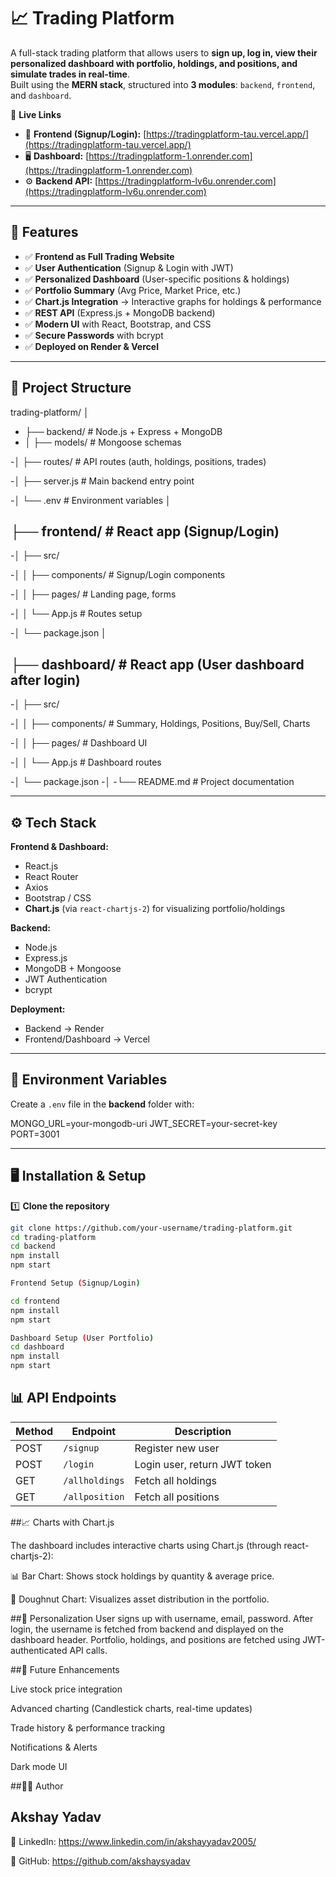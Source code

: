 # 📈 Trading Platform

A full-stack trading platform that allows users to **sign up, log in, view their personalized dashboard with portfolio, holdings, and positions, and simulate trades in real-time**.  
Built using the **MERN stack**, structured into **3 modules**: `backend`, `frontend`, and `dashboard`.

🔗 **Live Links**

- 🎨 **Frontend (Signup/Login):** [https://tradingplatform-tau.vercel.app/](https://tradingplatform-tau.vercel.app/)
- 🖥️ **Dashboard:** [https://tradingplatform-1.onrender.com](https://tradingplatform-1.onrender.com)
- ⚙️ **Backend API:** [https://tradingplatform-lv6u.onrender.com](https://tradingplatform-lv6u.onrender.com)

---

## 🚀 Features

- ✅ **Frontend as Full Trading Website**
- ✅ **User Authentication** (Signup & Login with JWT)
- ✅ **Personalized Dashboard** (User-specific positions & holdings)
- ✅ **Portfolio Summary** (Avg Price, Market Price, etc.)
- ✅ **Chart.js Integration** → Interactive graphs for holdings & performance
- ✅ **REST API** (Express.js + MongoDB backend)
- ✅ **Modern UI** with React, Bootstrap, and CSS
- ✅ **Secure Passwords** with bcrypt
- ✅ **Deployed on Render & Vercel**

---

## 📂 Project Structure

trading-platform/
│

- ├── backend/ # Node.js + Express + MongoDB
- │ ├── models/ # Mongoose schemas

-│ ├── routes/ # API routes (auth, holdings, positions, trades)

-│ ├── server.js # Main backend entry point

-│ └── .env # Environment variables
│

## ├── frontend/ # React app (Signup/Login)

-│ ├── src/

-│ │ ├── components/ # Signup/Login components

-│ │ ├── pages/ # Landing page, forms

-│ │ └── App.js # Routes setup

-│ └── package.json
│

## ├── dashboard/ # React app (User dashboard after login)

-│ ├── src/

-│ │ ├── components/ # Summary, Holdings, Positions, Buy/Sell, Charts

-│ │ ├── pages/ # Dashboard UI

-│ │ └── App.js # Dashboard routes

-│ └── package.json
-│
-└── README.md # Project documentation

---

## ⚙️ Tech Stack

**Frontend & Dashboard:**

- React.js
- React Router
- Axios
- Bootstrap / CSS
- **Chart.js** (via `react-chartjs-2`) for visualizing portfolio/holdings

**Backend:**

- Node.js
- Express.js
- MongoDB + Mongoose
- JWT Authentication
- bcrypt

**Deployment:**

- Backend → Render
- Frontend/Dashboard → Vercel

---

## 🔑 Environment Variables

Create a `.env` file in the **backend** folder with:

MONGO_URL=your-mongodb-uri
JWT_SECRET=your-secret-key
PORT=3001

---

## 🖥️ Installation & Setup

1️⃣ **Clone the repository**
```bash
git clone https://github.com/your-username/trading-platform.git
cd trading-platform
cd backend
npm install
npm start

Frontend Setup (Signup/Login)

cd frontend
npm install
npm start

Dashboard Setup (User Portfolio)
cd dashboard
npm install
npm start
```

## 📊 API Endpoints  

| Method | Endpoint      | Description                  |
|--------|--------------|------------------------------|
| POST   | `/signup`    | Register new user            |
| POST   | `/login`     | Login user, return JWT token |
| GET    | `/allholdings` | Fetch all holdings          |
| GET    | `/allposition` | Fetch all positions         |



##📈 Charts with Chart.js

The dashboard includes interactive charts using Chart.js (through react-chartjs-2):

📊 Bar Chart: Shows stock holdings by quantity & average price.

🍩 Doughnut Chart: Visualizes asset distribution in the portfolio.


##👤 Personalization
User signs up with username, email, password.
After login, the username is fetched from backend and displayed on the dashboard header.
Portfolio, holdings, and positions are fetched using JWT-authenticated API calls.


##🚀 Future Enhancements

Live stock price integration

Advanced charting (Candlestick charts, real-time updates)

Trade history & performance tracking

Notifications & Alerts

Dark mode UI


##👨‍💻 Author

Akshay Yadav
-
💼 LinkedIn: https://www.linkedin.com/in/akshayyadav2005/

🐙 GitHub: https://github.com/akshaysyadav


